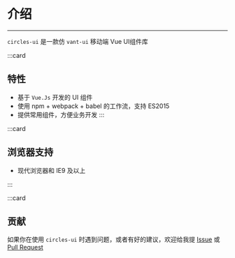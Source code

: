 # 介绍

----

`circles-ui` 是一款仿 `vant-ui` 移动端 Vue UI组件库

:::card
## 特性

- 基于 `Vue.Js` 开发的 UI 组件
- 使用 npm + webpack + babel 的工作流，支持 ES2015
- 提供常用组件，方便业务开发
:::

:::card
## 浏览器支持

- 现代浏览器和 IE9 及以上

:::

:::card
## 贡献

如果你在使用 `circles-ui` 时遇到问题，或者有好的建议，欢迎给我提 [Issue](https://github.com/sudong0701/circles-ui/issues) 或 [Pull Request](https://github.com/sudong0701/circles-ui/pulls)